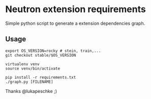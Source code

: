 # Neutron extension requirements

Simple python script to generate a extension dependencies graph.

## Usage

```
export OS_VERSION=rocky # stein, train,...
git checkout stable/$OS_VERSION

virtualenv venv
source venv/bin/activate

pip install -r requirements.txt
./graph.py [FILENAME]
```

Thanks @lukapeschke ;)
